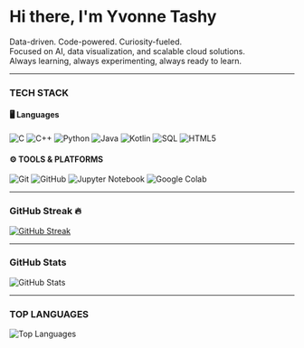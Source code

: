 # Hi there, I'm Yvonne Tashy

Data-driven. Code-powered. Curiosity-fueled.  
Focused on AI, data visualization, and scalable cloud solutions.  
Always learning, always experimenting, always ready to learn.  

---


###  TECH STACK

#### 🖥️ Languages
![C](https://img.shields.io/badge/C-00599C?style=for-the-badge&logo=c&logoColor=white)
![C++](https://img.shields.io/badge/C++-00599C?style=for-the-badge&logo=cplusplus&logoColor=white)
![Python](https://img.shields.io/badge/Python-3776AB?style=for-the-badge&logo=python&logoColor=yellow)
![Java](https://img.shields.io/badge/Java-007396?style=for-the-badge&logo=openjdk&logoColor=white)
![Kotlin](https://img.shields.io/badge/Kotlin-7F52FF?style=for-the-badge&logo=kotlin&logoColor=white)
![SQL](https://img.shields.io/badge/SQL-336791?style=for-the-badge&logo=postgresql&logoColor=white)
![HTML5](https://img.shields.io/badge/HTML5-E34F26?style=for-the-badge&logo=html5&logoColor=white)

#### ⚙️ TOOLS & PLATFORMS
![Git](https://img.shields.io/badge/Git-F05032?style=for-the-badge&logo=git&logoColor=white)
![GitHub](https://img.shields.io/badge/GitHub-181717?style=for-the-badge&logo=github&logoColor=white)
![Jupyter Notebook](https://img.shields.io/badge/Jupyter-F37626?style=for-the-badge&logo=jupyter&logoColor=white)
![Google Colab](https://img.shields.io/badge/Colab-F9AB00?style=for-the-badge&logo=googlecolab&logoColor=white)

---

### GitHub Streak  🔥
[![GitHub Streak](https://github-readme-streak-stats.herokuapp.com?user=Yvonne-Tashy&theme=tokyonight&fire=ff9d00&v=2)](https://git.io/streak-stats)




---





### GitHub Stats  
![GitHub Stats](https://github-readme-stats.vercel.app/api?username=Yvonne-Tashy&show_icons=true&theme=tokyonight)

---

### TOP LANGUAGES 
![Top Languages](https://github-readme-stats.vercel.app/api/top-langs/?username=Yvonne-Tashy&layout=compact&theme=tokyonight)

<!--
**Yvonne-Tashy/Yvonne-Tashy** is a ✨ _special_ ✨ repository because its `README.md` (this file) appears on your GitHub profile.

Here are some ideas to get you started:

- 🔭 I’m currently working on ...
- 🌱 I’m currently learning ...
- 👯 I’m looking to collaborate on ...
- 🤔 I’m looking for help with ...
- 💬 Ask me about ...
- 📫 How to reach me: ...
- 😄 Pronouns: ...
- ⚡ Fun fact: ...
-->
